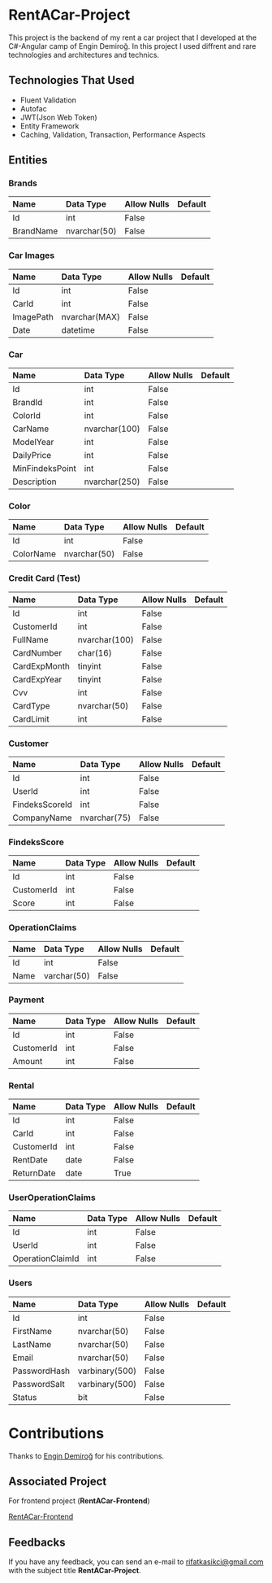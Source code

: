 
# RentACar-Project

This project is the backend of my rent a car project that I developed at the C#-Angular camp of Engin Demiroğ. In this project I used diffrent and rare technologies and architectures and technics.


## Technologies That Used

* Fluent Validation
* Autofac
* JWT(Json Web Token)
* Entity Framework
* Caching, Validation, Transaction, Performance Aspects



  
## Entities
### Brands

| Name | Data Type    | Allow Nulls | Default |
| :--- | :----------- | :---------- | :------ |
| Id   | int          | False       |         |
| BrandName | nvarchar(50) | False       |         |

### Car Images

| Name      | Data Type     | Allow Nulls | Default |
| :-------- | :------------ | :---------- | :------ |
| Id        | int           | False       |         |
| CarId     | int           | False       |         |
| ImagePath | nvarchar(MAX) | False       |         |
| Date      | datetime      | False       |         |

### Car

| Name            | Data Type     | Allow Nulls | Default |
| :-------------- | :------------ | :---------- | :------ |
| Id              | int           | False       |         |
| BrandId            | int  | False       |         |
| ColorId         | int           | False       |         |
| CarName         | nvarchar(100)           | False       |         |
| ModelYear      | int           | False       |         |
| DailyPrice       | int           | False       |         |
| MinFindeksPoint     | int  | False        |         |
| Description | nvarchar(250)      | False       |    |

### Color

| Name | Data Type    | Allow Nulls | Default |
| :--- | :----------- | :---------- | :------ |
| Id   | int          | False       |         |
| ColorName | nvarchar(50) | False       |         |

### Credit Card (Test)

| Name        | Data Type     | Allow Nulls | Default |
| :---------- | :------------ | :---------- | :------ |
| Id          | int           | False       |         |
| CustomerId  | int           | False       |         |
| FullName    | nvarchar(100) | False       |         |
| CardNumber  | char(16)       | False       |            |
| CardExpMonth| tinyint       | False       |         |
| CardExpYear | tinyint       | False       |         |
| Cvv         | int   | False       |         |
| CardType         | nvarchar(50)   | False       |         |
| CardLimit         | int  | False       |         | 

### Customer

| Name        | Data Type    | Allow Nulls | Default |
| :---------- | :----------- | :---------- | :------ |
| Id          | int          | False       |         |
| UserId      | int          | False       |         |
| FindeksScoreId | int | False        |         |
| CompanyName| nvarchar(75)          | False       |         |

### FindeksScore

| Name        | Data Type    | Allow Nulls | Default |
| :---------- | :----------- | :---------- | :------ |
| Id          | int          | False       |         |
| CustomerId      | int          | False       | |
| Score      | int          | False       |          |


### OperationClaims

| Name | Data Type    | Allow Nulls | Default |
| :--- | :----------- | :---------- | :------ |
| Id   | int          | False       |         |
| Name | varchar(50) | False       |         |

### Payment

| Name | Data Type    | Allow Nulls | Default |
| :--- | :----------- | :---------- | :------ |
| Id   | int          | False       |         |
| CustomerId | int | False       |         |
| Amount | int | False       |         |

### Rental

| Name          | Data Type | Allow Nulls | Default |
| :------------ | :-------- | :---------- | :------ |
| Id            | int       | False       |         |
| CarId         | int       | False       |         |
| CustomerId    | int       | False       |         |
| RentDate      | date | False       |         |
| ReturnDate    | date  | True        |         |

### UserOperationClaims

| Name             | Data Type | Allow Nulls | Default |
| :--------------- | :-------- | :---------- | :------ |
| Id               | int       | False       |         |
| UserId           | int       | False       |         |
| OperationClaimId | int       | False       |         |

### Users

| Name         | Data Type      | Allow Nulls | Default |
| :----------- | :------------- | :---------- | :------ |
| Id           | int            | False       |         |
| FirstName    | nvarchar(50)   | False       |         |
| LastName     | nvarchar(50)   | False       |         |
| Email        | nvarchar(50)   | False       |         |
| PasswordHash | varbinary(500) | False       |         |
| PasswordSalt | varbinary(500) | False       |         |
| Status       | bit            | False       |         |


  
# Contributions

Thanks to [Engin Demiroğ](http://https://github.com/engindemirog) for his 
contributions.

## Associated Project

For frontend project (**RentACar-Frontend**)

[RentACar-Frontend](https://github.com/rifatKasikci/RentACar-Frontend)

  
## Feedbacks

If you have any feedback, you can send an e-mail to rifatkasikci@gmail.com with the subject title **RentACar-Project**. 

  
